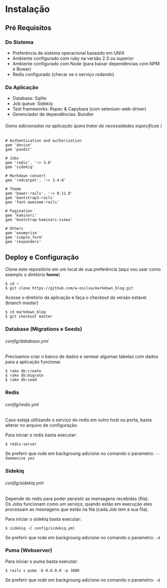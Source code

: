 # Instalação 

## Pré Requisitos

### Do Sistema

* Preferência de sistema operacional baseado em UNIX 
* Ambiente configurado com ruby na versão 2.3 ou superior
* Ambiente configurado com Node (para baixar dependências com NPM e Bower)
* Redis configurado (checar se o serviço rodando)

### Da Aplicação

* Database: Sqlite
* Job queue: Sidekiq
* Test frameworks: Rspec & Capybara (com selenium-web-driver)
* Gerenciador de dependências: Bundler

###### Gems adicionadas na aplicação (para tratar de necessidades específicas )
 
 ```
 # Authentication and authorization
 gem 'devise' 
 gem 'pundit'
   
 # Jobs
 gem 'redis', '~> 3.0'
 gem 'sidekiq'
   
 # Markdown convert 
 gem 'redcarpet', '~> 3.4.0'
   
 # Theme
 gem 'bower-rails', '~> 0.11.0'
 gem 'bootstrap3-rails'
 gem 'font-awesome-rails'
   
 # Pagination
 gem 'kaminari' 
 gem 'bootstrap-kaminari-views'
   
 # Others
 gem 'enumerize'
 gem 'simple_form'
 gem 'responders'
 ```

## Deploy e Configuração
Clone este repositório em um local de sua preferência (aqui vou usar como exemplo o diretório **home**)
```
$ cd ~
$ git clone https://github.com/w-osilva/markdown_blog.git
```

Acesse o diretório da aplicação e faça o checkout da versão estável (branch master)
```
$ cd markdown_blog
$ git checkout master
```

### Database (Migrations e Seeds)
###### config/database.yml
Precisamos criar o banco de dados e semear algumas tabelas com dados para a aplicação funcionar.
```
$ rake db:create
$ rake db:migrate
$ rake db:seed
```

### Redis
###### config/redis.yml
Caso esteja utilizando o serviço do redis em outro host ou porta, basta alterar no arquivo de configuração.  

Para iniciar o redis basta executar:
```
$ redis-server 
```
Se preferir que rode em backgroung adicione no comando o parametro: ```--daemonize yes```


### Sidekiq
###### config/sidekiq.yml
Depende do redis para poder persistir as mensagens recebidas (fila).  
Os Jobs funcionam como um serviço, quando estão em execução eles processam as mesnagens que estão na fila (cada Job tem a sua fila).  

Para iniciar o sidekiq basta executar:
```
$ sidekiq -C config/sidekiq.yml
```
Se preferir que rode em backgroung adicione no comando o parametro: ```-d```


### Puma (Webserver)
Para iniciar o puma basta executar:
```
$ rails s puma -b 0.0.0.0 -p 3000
```
Se preferir que rode em backgroung adicione no comando o parametro: ```-d```

